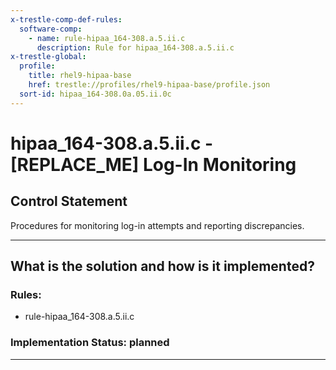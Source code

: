 ```yaml
---
x-trestle-comp-def-rules:
  software-comp:
    - name: rule-hipaa_164-308.a.5.ii.c
      description: Rule for hipaa_164-308.a.5.ii.c
x-trestle-global:
  profile:
    title: rhel9-hipaa-base
    href: trestle://profiles/rhel9-hipaa-base/profile.json
  sort-id: hipaa_164-308.0a.05.ii.0c
---
```


# hipaa_164-308.a.5.ii.c - \[REPLACE_ME\] Log-In Monitoring

## Control Statement

Procedures for monitoring log-in attempts and reporting discrepancies.

______________________________________________________________________

## What is the solution and how is it implemented?

<!-- For implementation status enter one of: implemented, partial, planned, alternative, not-applicable -->

<!-- Note that the list of rules under ### Rules: is read-only and changes will not be captured after assembly to JSON -->

<!-- Add control implementation description here for control: hipaa_164-308.a.5.ii.c -->

### Rules:

  - rule-hipaa_164-308.a.5.ii.c

### Implementation Status: planned

______________________________________________________________________
